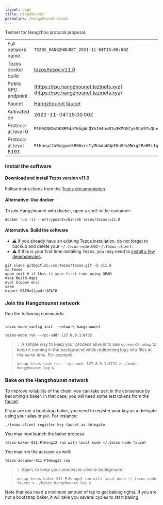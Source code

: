 ```yaml
---
layout: page
title: Hangzhounet
permalink: /hangzhounet-about
---
```


Testnet for Hangzhou protocol proposal.

| | |
|-------|---------------------|
| Full network name | `TEZOS_HANGZHOUNET_2021-11-04T15:00:00Z` |
| Tezos docker build | [tezos/tezos:v11.0](https://hub.docker.com/r/tezos/tezos/tags?page=1&ordering=last_updated&name=v11.0) |
| Public RPC endpoint | [https://rpc.hangzhounet.teztnets.xyz](https://rpc.hangzhounet.teztnets.xyz) |
| Faucet | [Hangzhounet faucet](https://teztnets.xyz/hangzhounet-faucet) |
| Activated on | 2021-11-04T15:00:00Z |
| Protocol at level 0 |  `PtGRANADsDU8R9daYKAgWnQYAJ64omN1o3KMGVCykShA97vQbvV` |
| Protocol at level 8191 |  `PtHangz2aRngywmSRGGvrcTyMbbdpWdpFKuS4uMWxg2RaH9i1qx` |




### Install the software


#### Download and install Tezos version v11.0

Follow instructions from the [Tezos documentation](https://tezos.gitlab.io/introduction/howtoget.html#installing-binaries).


#### Alternative: Use docker

To join Hangzhounet with docker, open a shell in the container:

```
docker run -it --entrypoint=/bin/sh tezos/tezos:v11.0
```

#### Alternative: Build the software


- ⚠️  If you already have an existing Tezos installation, do not forget to backup and delete your `~/.tezos-node` and `~/.tezos-client`.
- ⚠️  If this is your first time installing Tezos, you may need to [install a few dependencies](https://tezos.gitlab.io/introduction/howtoget.html#setting-up-the-development-environment-from-scratch).

```
git clone git@gitlab.com:tezos/tezos.git -b v11.0
cd tezos
opam init # if this is your first time using OPAM
make build-deps
eval $(opam env)
make
export PATH=$(pwd):$PATH
```

### Join the Hangzhounet network

Run the following commands:

```

tezos-node config init --network hangzhounet

tezos-node run --rpc-addr 127.0.0.1:8732
```

> 💡 A simple way to keep your process alive is to use `screen` or `nohup` to keep it running in the background while redirecting logs into files at the same time. For example:
>
> ```bash=13
> nohup tezos-node run --rpc-addr 127.0.0.1:8732 > ./node-hangzhounet.log &
> ```


### Bake on the Hangzhounet network

To improve reliability of the chain, you can take part in the consensus by becoming a baker. In that case, you will need some test tokens from the [faucet](https://teztnets.xyz/hangzhounet-faucet).

If you are not a bootstrap baker, you need to register your key as a delegate using your alias or `pkh`. For instance:
```bash=2
./tezos-client register key faucet as delegate
```

You may now launch the baker process.
```bash=3
tezos-baker-011-PtHangz2 run with local node ~/.tezos-node faucet
```

You may run the accuser as well:
```bash=3
tezos-accuser-011-PtHangz2 run
```

> 💡 Again, to keep your processes alive in background:
>
> ```bash=4
> nohup tezos-baker-011-PtHangz2 run with local node ~/.tezos-node faucet > ./baker-hangzhounet.log &
> ```

Note that you need a minimum amount of tez to get baking rights. If you are not a bootstrap baker, it will take you several cycles to start baking.


